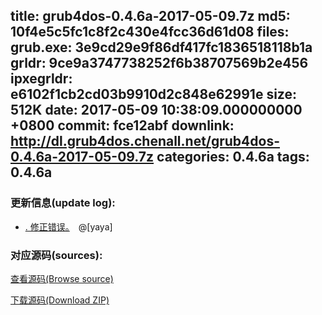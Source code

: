 title: grub4dos-0.4.6a-2017-05-09.7z
md5: 10f4e5c5fc1c8f2c430e4fcc36d61d08
files:
  grub.exe: 3e9cd29e9f86df417fc1836518118b1a
  grldr: 9ce9a3747738252f6b38707569b2e456
  ipxegrldr: e6102f1cb2cd03b9910d2c848e62991e
size: 512K
date: 2017-05-09 10:38:09.000000000 +0800
commit: fce12abf
downlink: http://dl.grub4dos.chenall.net/grub4dos-0.4.6a-2017-05-09.7z
categories: 0.4.6a
tags: 0.4.6a
---


### 更新信息(update log):
  * [﻿. 修正错误。](https://github.com/chenall/grub4dos/commit/fce12abf6ae3754650146022eae9b6bae884b2a2)　@[yaya]

### 对应源码(sources):
  [查看源码(Browse source)](https://github.com/chenall/grub4dos/tree/fce12abf6ae3754650146022eae9b6bae884b2a2)

  [下载源码(Download ZIP)](https://github.com/chenall/grub4dos/archive/fce12abf6ae3754650146022eae9b6bae884b2a2.zip)
